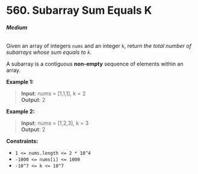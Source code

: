 # 560. Subarray Sum Equals K
###### **Medium**

Given an array of integers `nums` and an integer `k`, return *the total number of subarrays whose sum equals to `k`*.

A subarray is a contiguous **non-empty** sequence of elements within an array.
 

**Example 1:**

> **Input**: nums = [1,1,1], k = 2  
**Output**: 2  

**Example 2:**

> **Input**: nums = [1,2,3], k = 3  
**Output**: 2  
 

**Constraints:**

- `1 <= nums.length <= 2 * 10^4`
- `-1000 <= nums[i] <= 1000`
- `-10^7 <= k <= 10^7`
